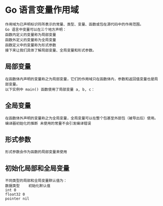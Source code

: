 # Go 语言变量作用域
    作用域为已声明标识符所表示的常量、类型、变量、函数或包在源代码中的作用范围。
    Go 语言中变量可以在三个地方声明：
    函数内定义的变量称为局部变量
    函数外定义的变量称为全局变量
    函数定义中的变量称为形式参数
    接下来让我们具体了解局部变量、全局变量和形式参数。
## 局部变量
    在函数体内声明的变量称之为局部变量，它们的作用域只在函数体内，参数和返回值变量也是局部变量。
    以下实例中 main() 函数使用了局部变量 a, b, c：    

## 全局变量
    在函数体外声明的变量称之为全局变量，全局变量可以在整个包甚至外部包（被导出后）使用。    
    编译器初始化的推断 未使用的常量不会引发编译错误
    
    
    
## 形式参数
    形式参数会作为函数的局部变量来使用   
   
## 初始化局部和全局变量
    不同类型的局部和全局变量默认值为：
    数据类型	初始化默认值
    int	0
    float32	0
    pointer	nil    
